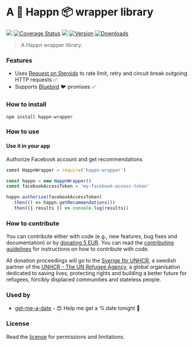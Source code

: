 # A :revolving_hearts: Happn :package: wrapper library

[![](https://github.com/hfreire/happn-wrapper/workflows/ci/badge.svg)](https://github.com/hfreire/happn-wrapper/actions?workflow=ci)
[![Coverage Status](https://coveralls.io/repos/github/hfreire/happn-wrapper/badge.svg?branch=master)](https://coveralls.io/github/hfreire/happn-wrapper?branch=master)
[![](https://img.shields.io/github/release/hfreire/happn-wrapper.svg)](https://github.com/hfreire/happn-wrapper/releases)
[![Version](https://img.shields.io/npm/v/happn-wrapper.svg)](https://www.npmjs.com/package/happn-wrapper)
[![Downloads](https://img.shields.io/npm/dt/happn-wrapper.svg)](https://www.npmjs.com/package/happn-wrapper)

> A Happn wrapper library.

### Features
* Uses [Request on Steroids](https://github.com/hfreire/request-on-steroids) to rate limit, retry and circuit break outgoing HTTP requests :white_check_mark:
* Supports [Bluebird](https://github.com/petkaantonov/bluebird) :bird: promises :white_check_mark:

### How to install
```
npm install happn-wrapper
```

### How to use

#### Use it in your app
Authorize Facebook account and get recommendations
```javascript
const HappnWrapper = require('happn-wrapper')

const happn = new HappnWrapper()
const facebookAccessToken = 'my-facebook-access-token'

happn.authorize(facebookAccessToken)
  .then(() => happn.getRecommendations())
  .then(({ results }) => console.log(results))
```

### How to contribute
You can contribute either with code (e.g., new features, bug fixes and documentation) or by [donating 5 EUR](https://paypal.me/hfreire/5). You can read the [contributing guidelines](CONTRIBUTING.md) for instructions on how to contribute with code.

All donation proceedings will go to the [Sverige för UNHCR](https://sverigeforunhcr.se), a swedish partner of the [UNHCR - The UN Refugee Agency](http://www.unhcr.org), a global organisation dedicated to saving lives, protecting rights and building a better future for refugees, forcibly displaced communities and stateless people.

### Used by
* [get-me-a-date](https://github.com/hfreire/get-me-a-date) - :heart_eyes: Help me get a :cupid: date tonight :first_quarter_moon_with_face:

### License
Read the [license](./LICENSE.md) for permissions and limitations.
